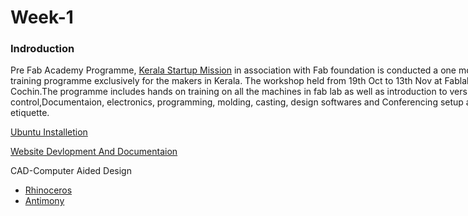 <div style="width:800px;">

# Week-1

### Indroduction

Pre Fab Academy Programme, [Kerala Startup Mission](https://startupmission.kerala.gov.in/) in association with Fab foundation is conducted a one month training programme exclusively for the makers in Kerala. The workshop held from 19th Oct to 13th Nov at Fablab Cochin.The programme includes hands on training on all the machines in fab lab as well as introduction to version control,Documentaion,  electronics, programming, molding, casting, design softwares and Conferencing setup and etiquette.

[Ubuntu Installetion](week1_1.html)

[Website Devlopment And Documentaion](week1_2.html)

CAD-Computer Aided Design

* [Rhinoceros](week1_3.html)
* [Antimony](week1_4.html)


 </div>
